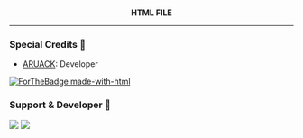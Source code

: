 <p align="center">
    <br><b> HTML FILE</b><br>

---------------------




### Special Credits 💖
- [ARUACK](https://github.com/officalkumar): Developer

[![ForTheBadge made-with-html](https://forthebadge.com/images/badges/uses-html.svg)](https://en.wikipedia.org/wiki/HTML)

### Support & Developer 🎑
<a href="https://telegram.me/aruacksupport"><img src="https://img.shields.io/badge/Join-Support%20Group-blue.svg?style=for-the-badge&logo=Telegram"></a> <a href="https://telegram.me/aruackofficial"><img src="https://img.shields.io/badge/%20Developer-blue.svg?style=for-the-badge&logo=Telegram"></a>
